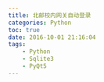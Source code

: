 ```yaml
---
title: 北邮校内网关自动登录
categories: Python
toc: true
date: 2016-10-01 21:16:04
tags:
    - Python
    - Sqlite3
    - PyQt5
---
```

